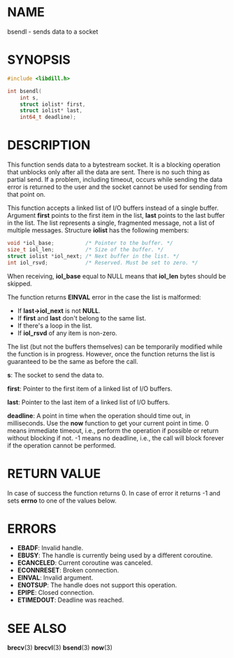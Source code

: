# NAME

 bsendl - sends data to a socket

# SYNOPSIS

```c
#include <libdill.h>

int bsendl(
    int s,
    struct iolist* first,
    struct iolist* last,
    int64_t deadline);
```

# DESCRIPTION

 This function sends data to a bytestream socket. It is a blocking operation that unblocks only after all the data are sent. There is no such thing as partial send. If a problem, including timeout, occurs while sending the data error is returned to the user and the socket cannot be used for sending from that point on.

 This function accepts a linked list of I/O buffers instead of a single buffer. Argument **first** points to the first item in the list, **last** points to the last buffer in the list. The list represents a single, fragmented message, not a list of multiple messages. Structure **iolist** has the following members:

```c
void *iol_base;          /* Pointer to the buffer. */
size_t iol_len;          /* Size of the buffer. */
struct iolist *iol_next; /* Next buffer in the list. */
int iol_rsvd;            /* Reserved. Must be set to zero. */
```

 When receiving, **iol_base** equal to NULL means that **iol_len** bytes should be skipped.

 The function returns **EINVAL** error in the case the list is malformed:

* If **last->iol_next** is not **NULL**.
* If **first** and **last** don't belong to the same list.
* If there's a loop in the list.
* If **iol_rsvd** of any item is non-zero.

 The list (but not the buffers themselves) can be temporarily modified while the function is in progress. However, once the function returns the list is guaranteed to be the same as before the call.

 **s**: The socket to send the data to.

 **first**: Pointer to the first item of a linked list of I/O buffers.

 **last**: Pointer to the last item of a linked list of I/O buffers.

 **deadline**: A point in time when the operation should time out, in milliseconds. Use the **now** function to get your current point in time. 0 means immediate timeout, i.e., perform the operation if possible or return without blocking if not. -1 means no deadline, i.e., the call will block forever if the operation cannot be performed.

# RETURN VALUE

 In case of success the function returns 0. In case of error it returns -1 and sets **errno** to one of the values below.

# ERRORS

* **EBADF**: Invalid handle.
* **EBUSY**: The handle is currently being used by a different coroutine.
* **ECANCELED**: Current coroutine was canceled.
* **ECONNRESET**: Broken connection.
* **EINVAL**: Invalid argument.
* **ENOTSUP**: The handle does not support this operation.
* **EPIPE**: Closed connection.
* **ETIMEDOUT**: Deadline was reached.

# SEE ALSO

 **brecv**(3) **brecvl**(3) **bsend**(3) **now**(3) 

